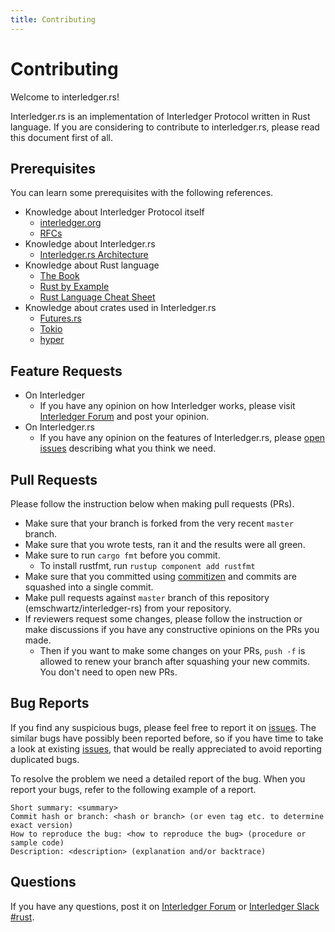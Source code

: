 ```yaml
---
title: Contributing
---
```


# Contributing
Welcome to interledger.rs!

Interledger.rs is an implementation of Interledger Protocol written in Rust language. If you are considering to contribute to interledger.rs, please read this document first of all.

## Prerequisites
You can learn some prerequisites with the following references.

- Knowledge about Interledger Protocol itself
    - [interledger.org](https://interledger.org/)
    - [RFCs](https://github.com/interledger/rfcs)
- Knowledge about Interledger.rs
    - [Interledger.rs Architecture](architecture.md)
- Knowledge about Rust language
    - [The Book](https://doc.rust-lang.org/book/)
    - [Rust by Example](https://doc.rust-lang.org/stable/rust-by-example/)
    - [Rust Language Cheat Sheet](https://cheats.rs/)
- Knowledge about crates used in Interledger.rs
    - [Futures.rs](https://rust-lang-nursery.github.io/futures-rs/)
    - [Tokio](https://tokio.rs/)
    - [hyper](https://hyper.rs/)

## Feature Requests

- On Interledger
    - If you have any opinion on how Interledger works, please visit [Interledger Forum](https://forum.interledger.org/) and post your opinion.
- On Interledger.rs
    - If you have any opinion on the features of Interledger.rs, please [open issues](https://github.com/emschwartz/interledger-rs/issues) describing what you think we need.

## Pull Requests
Please follow the instruction below when making pull requests (PRs).

- Make sure that your branch is forked from the very recent `master` branch.
- Make sure that you wrote tests, ran it and the results were all green.
- Make sure to run `cargo fmt` before you commit.
    - To install rustfmt, run `rustup component add rustfmt`
- Make sure that you committed using [commitizen](https://github.com/commitizen/cz-cli) and commits are squashed into a single commit.
- Make pull requests against `master` branch of this repository (emschwartz/interledger-rs) from your repository.
- If reviewers request some changes, please follow the instruction or make discussions if you have any constructive opinions on the PRs you made.
    - Then if you want to make some changes on your PRs, `push -f` is allowed to renew your branch after squashing your new commits. You don't need to open new PRs.

## Bug Reports
If you find any suspicious bugs, please feel free to report it on [issues](https://github.com/emschwartz/interledger-rs/issues). The similar bugs have possibly been reported before, so if you have time to take a look at existing [issues](https://github.com/emschwartz/interledger-rs/issues?utf8=✓&q=is%3Aissue), that would be really appreciated to avoid reporting duplicated bugs.

To resolve the problem we need a detailed report of the bug. When you report your bugs, refer to the following example of a report.

```
Short summary: <summary>
Commit hash or branch: <hash or branch> (or even tag etc. to determine exact version)
How to reproduce the bug: <how to reproduce the bug> (procedure or sample code)
Description: <description> (explanation and/or backtrace)
```

## Questions
If you have any questions, post it on [Interledger Forum](https://forum.interledger.org/) or [Interledger Slack #rust](https://interledger.slack.com/messages/CHC51E54J).